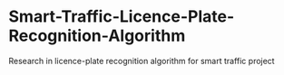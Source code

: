 # Smart-Traffic-Licence-Plate-Recognition-Algorithm
Research in licence-plate recognition algorithm for smart traffic project
